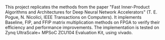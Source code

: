 This project replicates the methods from the paper "Fast Inner-Product Algorithms and Architectures for Deep Neural Network Accelerators" (T. E. Pogue, N. Nicolici, IEEE Transactions on Computers). It implements Baseline, FIP, and FFIP matrix multiplication methods on FPGA to verify their efficiency and performance improvements.
The implementation is tested on Zynq UltraScale+ MPSoC ZCU104 Evaluation Kit, using vivado.
